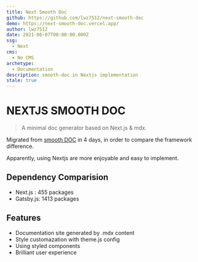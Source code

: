 ```yaml
---
title: Next Smooth Doc
github: https://github.com/lwz7512/next-smooth-doc
demo: https://next-smooth-doc.vercel.app/
author: lwz7512
date: 2021-06-07T00:00:00.000Z
ssg:
  - Next
cms:
  - No CMS
archetype:
  - Documentation
description: smooth-doc in Nextjs implementation
stale: true
---
```


# NEXTJS SMOOTH DOC

> A minimal doc generator based on Next.js & mdx.

Migrated from [smooth DOC](https://smooth-doc.com/) in 4 days, in order to compare the framework difference.

Apparently, using Nextjs are more enjoyable and easy to implement.


## Dependency Comparision

- Next.js : 455 packages
- Gatsby.js: 1413 packages

## Features

* Documentation site generated by .mdx content
* Style customazation with theme.js config
* Using styled components
* Brilliant user experience
